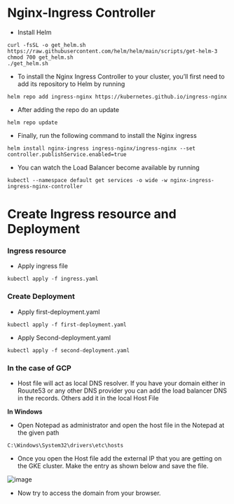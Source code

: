 # Nginx-Ingress Controller
- Install Helm
```
curl -fsSL -o get_helm.sh https://raw.githubusercontent.com/helm/helm/main/scripts/get-helm-3
chmod 700 get_helm.sh
./get_helm.sh
```

- To install the Nginx Ingress Controller to your cluster, you’ll first need to add its repository to Helm by running
```
helm repo add ingress-nginx https://kubernetes.github.io/ingress-nginx
```
- After adding the repo do an update
```
helm repo update
```
- Finally, run the following command to install the Nginx ingress
```
helm install nginx-ingress ingress-nginx/ingress-nginx --set controller.publishService.enabled=true 
```
- You can watch the Load Balancer become available by running
```
kubectl --namespace default get services -o wide -w nginx-ingress-ingress-nginx-controller
```
# Create Ingress resource and Deployment
### Ingress resource
- Apply ingress file
```
kubectl apply -f ingress.yaml
```
### Create Deployment
- Apply first-deployment.yaml
```
kubectl apply -f first-deployment.yaml
```
- Apply Second-deployment.yaml
```
kubectl apply -f second-deployment.yaml
```
### In the case of GCP
- Host file will act as local DNS resolver. If you have your domain either in Rouute53 or any other DNS provider you can add the load balancer DNS in the records. Others add it in the local Host File

**In Windows**
- Open Notepad as administrator and open the host file in the Notepad at the given path
```
C:\Windows\System32\drivers\etc\hosts
```
- Once you open the Host file add the external IP that you are getting on the GKE cluster. Make the entry as shown below and save the file.

![image](https://github.com/user-attachments/assets/961ad4ce-f161-4085-9eae-1fe581063173)

- Now try to access the domain from your browser.
